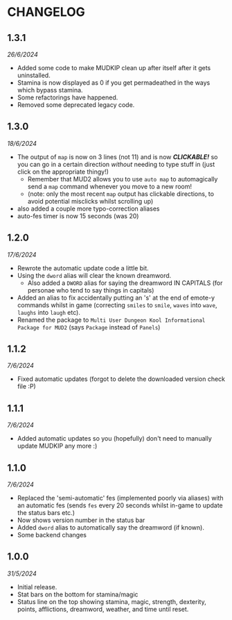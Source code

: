 # CHANGELOG

## 1.3.1

*26/6/2024*

* Added some code to make MUDKIP clean up after itself after it gets uninstalled.
* Stamina is now displayed as 0 if you get permadeathed in the ways which bypass stamina.
* Some refactorings have happened.
* Removed some deprecated legacy code.

## 1.3.0

*18/6/2024*

* The output of `map` is now on 3 lines (not 11) and is now ***CLICKABLE!*** so you can go in a certain direction *without* needing to type stuff in (just click on the appropriate thingy!)
  * Remember that MUD2 allows you to use `auto map` to automagically send a `map` command whenever you move to a new room!
  * (note: only the most recent `map` output has clickable directions, to avoid potential misclicks whilst scrolling up)
* also added a couple more typo-correction aliases
* auto-fes timer is now 15 seconds (was 20)

## 1.2.0

*17/6/2024*

* Rewrote the automatic update code a little bit.
* Using the `dword` alias will clear the known dreamword.
  * Also added a `DWORD` alias for saying the dreamword IN CAPITALS (for personae who tend to say things in capitals)
* Added an alias to fix accidentally putting an 's' at the end of emote-y commands whilst in game (correcting `smiles` to `smile`, `waves` into `wave`, `laughs` into `laugh` etc).
* Renamed the package to `Multi User Dungeon Kool Informational Package for MUD2` (says `Package` instead of `Panels`)

## 1.1.2

*7/6/2024*

* Fixed automatic updates (forgot to delete the downloaded version check file :P)

## 1.1.1

*7/6/2024*

* Added automatic updates so you (hopefully) don't need to manually update MUDKIP any more :)

## 1.1.0

*7/6/2024*

* Replaced the 'semi-automatic' fes (implemented poorly via aliases) with an automatic fes
  (sends `fes` every 20 seconds whilst in-game to update the status bars etc.)
* Now shows version number in the status bar
* Added `dword` alias to automatically say the dreamword (if known).
* Some backend changes

## 1.0.0

*31/5/2024*

* Initial release.
* Stat bars on the bottom for stamina/magic
* Status line on the top showing stamina, magic, strength, dexterity, points, afflictions, dreamword, weather, and time until reset.
